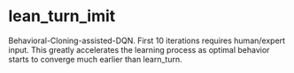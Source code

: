 # lean_turn_imit

Behavioral-Cloning-assisted-DQN. First 10 iterations requires human/expert input. This greatly accelerates the learning process as optimal behavior starts to converge much earlier than learn_turn.


